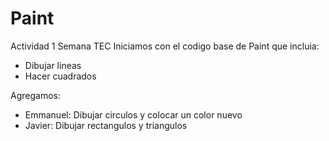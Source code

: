 # Paint
Actividad 1 Semana TEC 
Iniciamos con el codigo base de Paint que incluia:
* Dibujar lineas
* Hacer cuadrados

Agregamos:
* Emmanuel: Dibujar circulos y colocar un color nuevo
* Javier: Dibujar rectangulos y triangulos
